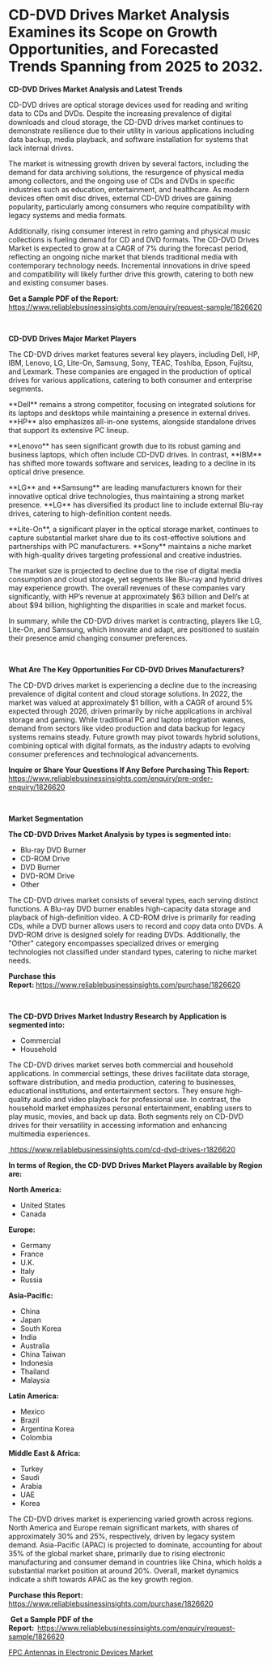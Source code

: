 <p><h1>CD-DVD Drives Market Analysis Examines its Scope on Growth Opportunities, and Forecasted Trends Spanning from 2025 to 2032.</h1></p><p><strong>CD-DVD Drives Market Analysis and Latest Trends</strong></p>
<p><p>CD-DVD drives are optical storage devices used for reading and writing data to CDs and DVDs. Despite the increasing prevalence of digital downloads and cloud storage, the CD-DVD drives market continues to demonstrate resilience due to their utility in various applications including data backup, media playback, and software installation for systems that lack internal drives.</p><p>The market is witnessing growth driven by several factors, including the demand for data archiving solutions, the resurgence of physical media among collectors, and the ongoing use of CDs and DVDs in specific industries such as education, entertainment, and healthcare. As modern devices often omit disc drives, external CD-DVD drives are gaining popularity, particularly among consumers who require compatibility with legacy systems and media formats.</p><p>Additionally, rising consumer interest in retro gaming and physical music collections is fueling demand for CD and DVD formats. The CD-DVD Drives Market is expected to grow at a CAGR of 7% during the forecast period, reflecting an ongoing niche market that blends traditional media with contemporary technology needs. Incremental innovations in drive speed and compatibility will likely further drive this growth, catering to both new and existing consumer bases.</p></p>
<p><strong>Get a Sample PDF of the Report:&nbsp;</strong> <a href="https://www.reliablebusinessinsights.com/enquiry/request-sample/1826620?utm_campaign=2274&utm_medium=2&utm_source=Github&utm_content=ia&utm_term=06042025&utm_id=cd-dvd-drives">https://www.reliablebusinessinsights.com/enquiry/request-sample/1826620</a></p>
<p>&nbsp;</p>
<p><strong>CD-DVD Drives Major Market Players</strong></p>
<p><p>The CD-DVD drives market features several key players, including Dell, HP, IBM, Lenovo, LG, Lite-On, Samsung, Sony, TEAC, Toshiba, Epson, Fujitsu, and Lexmark. These companies are engaged in the production of optical drives for various applications, catering to both consumer and enterprise segments.</p><p>**Dell** remains a strong competitor, focusing on integrated solutions for its laptops and desktops while maintaining a presence in external drives. **HP** also emphasizes all-in-one systems, alongside standalone drives that support its extensive PC lineup.</p><p>**Lenovo** has seen significant growth due to its robust gaming and business laptops, which often include CD-DVD drives. In contrast, **IBM** has shifted more towards software and services, leading to a decline in its optical drive presence.</p><p>**LG** and **Samsung** are leading manufacturers known for their innovative optical drive technologies, thus maintaining a strong market presence. **LG** has diversified its product line to include external Blu-ray drives, catering to high-definition content needs.</p><p>**Lite-On**, a significant player in the optical storage market, continues to capture substantial market share due to its cost-effective solutions and partnerships with PC manufacturers. **Sony** maintains a niche market with high-quality drives targeting professional and creative industries.</p><p>The market size is projected to decline due to the rise of digital media consumption and cloud storage, yet segments like Blu-ray and hybrid drives may experience growth. The overall revenues of these companies vary significantly, with HP’s revenue at approximately $63 billion and Dell’s at about $94 billion, highlighting the disparities in scale and market focus.</p><p>In summary, while the CD-DVD drives market is contracting, players like LG, Lite-On, and Samsung, which innovate and adapt, are positioned to sustain their presence amid changing consumer preferences.</p></p>
<p>&nbsp;</p>
<p><strong>What Are The Key Opportunities For CD-DVD Drives Manufacturers?</strong></p>
<p><p>The CD-DVD drives market is experiencing a decline due to the increasing prevalence of digital content and cloud storage solutions. In 2022, the market was valued at approximately $1 billion, with a CAGR of around 5% expected through 2026, driven primarily by niche applications in archival storage and gaming. While traditional PC and laptop integration wanes, demand from sectors like video production and data backup for legacy systems remains steady. Future growth may pivot towards hybrid solutions, combining optical with digital formats, as the industry adapts to evolving consumer preferences and technological advancements.</p></p>
<p><strong>Inquire or Share Your Questions If Any Before Purchasing This Report:</strong> <a href="https://www.reliablebusinessinsights.com/enquiry/pre-order-enquiry/1826620?utm_campaign=2274&utm_medium=2&utm_source=Github&utm_content=ia&utm_term=06042025&utm_id=cd-dvd-drives">https://www.reliablebusinessinsights.com/enquiry/pre-order-enquiry/1826620</a></p>
<p>&nbsp;</p>
<p><strong>Market Segmentation</strong></p>
<p><strong>The CD-DVD Drives Market Analysis by types is segmented into:</strong></p>
<p><ul><li>Blu-ray DVD Burner</li><li>CD-ROM Drive</li><li>DVD Burner</li><li>DVD-ROM Drive</li><li>Other</li></ul></p>
<p><p>The CD-DVD drives market consists of several types, each serving distinct functions. A Blu-ray DVD burner enables high-capacity data storage and playback of high-definition video. A CD-ROM drive is primarily for reading CDs, while a DVD burner allows users to record and copy data onto DVDs. A DVD-ROM drive is designed solely for reading DVDs. Additionally, the "Other" category encompasses specialized drives or emerging technologies not classified under standard types, catering to niche market needs.</p></p>
<p><strong>Purchase this Report:&nbsp;</strong><a href="https://www.reliablebusinessinsights.com/purchase/1826620?utm_campaign=2274&utm_medium=2&utm_source=Github&utm_content=ia&utm_term=06042025&utm_id=cd-dvd-drives">https://www.reliablebusinessinsights.com/purchase/1826620</a></p>
<p>&nbsp;</p>
<p><strong>The CD-DVD Drives Market Industry Research by Application is segmented into:</strong></p>
<p><ul><li>Commercial</li><li>Household</li></ul></p>
<p><p>The CD-DVD drives market serves both commercial and household applications. In commercial settings, these drives facilitate data storage, software distribution, and media production, catering to businesses, educational institutions, and entertainment sectors. They ensure high-quality audio and video playback for professional use. In contrast, the household market emphasizes personal entertainment, enabling users to play music, movies, and back up data. Both segments rely on CD-DVD drives for their versatility in accessing information and enhancing multimedia experiences.</p></p>
<p><a href="https://www.reliablebusinessinsights.com/cd-dvd-drives-r1826620?utm_campaign=2274&utm_medium=2&utm_source=Github&utm_content=ia&utm_term=06042025&utm_id=cd-dvd-drives">&nbsp;https://www.reliablebusinessinsights.com/cd-dvd-drives-r1826620</a></p>
<p><strong>In terms of Region, the CD-DVD Drives Market Players available by Region are:</strong></p>
<p>
    <p> <strong> North America: </strong>
        <ul>
            <li>United States</li>
            <li>Canada</li>
        </ul>
        </p> 
    <p> <strong> Europe: </strong>
        <ul>
            <li>Germany</li>
            <li>France</li>
            <li>U.K.</li>
            <li>Italy</li>
            <li>Russia</li>
        </ul>
        </p> 
    <p> <strong> Asia-Pacific: </strong>
        <ul>
            <li>China</li>
            <li>Japan</li>
            <li>South Korea</li>
            <li>India</li>
            <li>Australia</li>
            <li>China Taiwan</li>
            <li>Indonesia</li>
            <li>Thailand</li>
            <li>Malaysia</li>
        </ul>
        </p> 
    <p> <strong> Latin America: </strong>
        <ul>
            <li>Mexico</li>
            <li>Brazil</li>
            <li>Argentina Korea</li>
            <li>Colombia</li>
        </ul>
        </p> 
    <p> <strong> Middle East & Africa: </strong>
        <ul>
            <li>Turkey</li>
            <li>Saudi</li>
            <li>Arabia</li>
            <li>UAE</li>
            <li>Korea</li>
        </ul>
    </p>
    </p>
<p><p>The CD-DVD drives market is experiencing varied growth across regions. North America and Europe remain significant markets, with shares of approximately 30% and 25%, respectively, driven by legacy system demand. Asia-Pacific (APAC) is projected to dominate, accounting for about 35% of the global market share, primarily due to rising electronic manufacturing and consumer demand in countries like China, which holds a substantial market position at around 20%. Overall, market dynamics indicate a shift towards APAC as the key growth region.</p></p>
<p><strong>Purchase this Report: </strong><a href="https://www.reliablebusinessinsights.com/purchase/1826620?utm_campaign=2274&utm_medium=2&utm_source=Github&utm_content=ia&utm_term=06042025&utm_id=cd-dvd-drives">https://www.reliablebusinessinsights.com/purchase/1826620</a></p>
<p>&nbsp;<strong>Get a Sample PDF of the Report:&nbsp;&nbsp;</strong><a href="https://www.reliablebusinessinsights.com/enquiry/request-sample/1826620?utm_campaign=2274&utm_medium=2&utm_source=Github&utm_content=ia&utm_term=06042025&utm_id=cd-dvd-drives">https://www.reliablebusinessinsights.com/enquiry/request-sample/1826620</a></p>
<p><strong></strong></p>
<p><p><a href="https://github.com/AngelaWalsh696/Market-Research-Report-List-2/blob/main/fpc-antennas-in-electronic-devices-market.md?utm_campaign=2274&utm_medium=2&utm_source=Github&utm_content=ia&utm_term=06042025&utm_id=cd-dvd-drives">FPC Antennas in Electronic Devices Market</a></p></p>